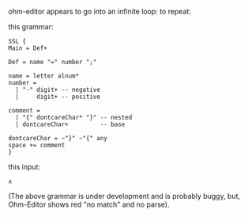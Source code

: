 ohm-editor appears to go into an infinite loop:
to repeat:

this grammar:
```
SSL {
Main = Def+

Def = name "=" number ";"

name = letter alnum*
number =
  | "-" digit+ -- negative
  |     digit+ -- positive
  
comment =
  | "{" dontcareChar* "}" -- nested
  | dontcareChar+         -- base
  
dontcareChar = ~"}" ~"{" any
space += comment
}
```
this input:
```
x
```

(The above grammar is under development and is probably buggy, but, Ohm-Editor shows red "no match" and no parse).
